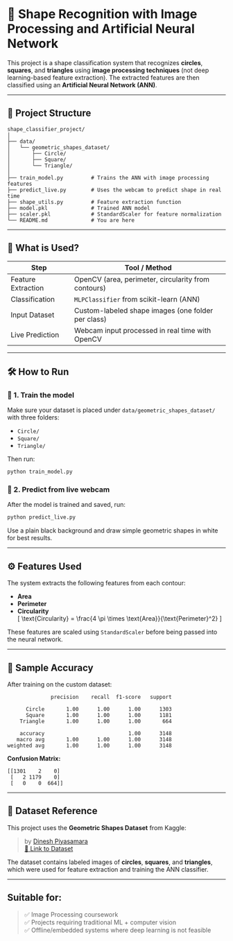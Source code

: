 # 🔷 Shape Recognition with Image Processing and Artificial Neural Network

This project is a shape classification system that recognizes **circles**, **squares**, and **triangles** using **image processing techniques** (not deep learning-based feature extraction). The extracted features are then classified using an **Artificial Neural Network (ANN)**.

---

## 📌 Project Structure

```
shape_classifier_project/
│
├── data/
│   └── geometric_shapes_dataset/
│       ├── Circle/
│       ├── Square/
│       └── Triangle/
│
├── train_model.py         # Trains the ANN with image processing features
├── predict_live.py        # Uses the webcam to predict shape in real time
├── shape_utils.py         # Feature extraction function
├── model.pkl              # Trained ANN model
├── scaler.pkl             # StandardScaler for feature normalization
└── README.md              # You are here
```

---

## 🧠 What is Used?

| Step | Tool / Method |
|------|---------------|
| Feature Extraction | OpenCV (area, perimeter, circularity from contours) |
| Classification     | `MLPClassifier` from scikit-learn (ANN) |
| Input Dataset      | Custom-labeled shape images (one folder per class) |
| Live Prediction    | Webcam input processed in real time with OpenCV |

---

## 🛠️ How to Run

### 📌 1. Train the model
Make sure your dataset is placed under `data/geometric_shapes_dataset/` with three folders:
- `Circle/`
- `Square/`
- `Triangle/`

Then run:
```bash
python train_model.py
```

### 📌 2. Predict from live webcam
After the model is trained and saved, run:
```bash
python predict_live.py
```

Use a plain black background and draw simple geometric shapes in white for best results.

---

## ⚙️ Features Used

The system extracts the following features from each contour:

- **Area**
- **Perimeter**
- **Circularity**  
  \[
  \text{Circularity} = \frac{4 \pi \times \text{Area}}{\text{Perimeter}^2}
  \]

These features are scaled using `StandardScaler` before being passed into the neural network.

---

## 🧩 Sample Accuracy

After training on the custom dataset:

```
              precision    recall  f1-score   support

      Circle       1.00      1.00      1.00      1303
      Square       1.00      1.00      1.00      1181
    Triangle       1.00      1.00      1.00       664

    accuracy                           1.00      3148
   macro avg       1.00      1.00      1.00      3148
weighted avg       1.00      1.00      1.00      3148
```

**Confusion Matrix:**
```
[[1301    2    0]
 [   2 1179    0]
 [   0    0  664]]
```

---

## 🔗 Dataset Reference

This project uses the **Geometric Shapes Dataset** from Kaggle:

> by [Dinesh Piyasamara](https://www.kaggle.com/datasets/dineshpiyasamara/geometric-shapes-dataset)  
> [🔗 Link to Dataset](https://www.kaggle.com/datasets/dineshpiyasamara/geometric-shapes-dataset)

The dataset contains labeled images of **circles**, **squares**, and **triangles**, which were used for feature extraction and training the ANN classifier.

---

## Suitable for:

> ✅ Image Processing coursework  
> ✅ Projects requiring traditional ML + computer vision  
> ✅ Offline/embedded systems where deep learning is not feasible